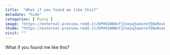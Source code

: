 ```yaml
---
title:  "What if you found me like this?"
metadate: "hide"
categories: [ Pussy ]
image: "https://external-preview.redd.it/KPH91N0WnfjCneyq3aeorefENeRoxKDOfJDaiX-ecvk.jpg?auto=webp&s=e0b870b64cb78cd779c130bccc4e666d53fd4b0c"
thumb: "https://external-preview.redd.it/KPH91N0WnfjCneyq3aeorefENeRoxKDOfJDaiX-ecvk.jpg?width=1080&crop=smart&auto=webp&s=42a8408b61e817497b4e20edd45724f23c2e2665"
visit: ""
---
```

What if you found me like this?
